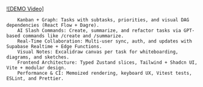 [![DEMO Video]](https://player.vimeo.com/video/1089326110?background=1&autoplay=1&autopause=0&loop=1)

```
    Kanban + Graph: Tasks with subtasks, priorities, and visual DAG dependencies (React Flow + Dagre).
    AI Slash Commands: Create, summarize, and refactor tasks via GPT-based commands like /create and /summarize.
    Real-Time Collaboration: Multi-user sync, auth, and updates with Supabase Realtime + Edge Functions.
    Visual Notes: Excalidraw canvas per task for whiteboarding, diagrams, and sketches.
    Frontend Architecture: Typed Zustand slices, Tailwind + Shadcn UI, Vite + modular design.
    Performance & CI: Memoized rendering, keyboard UX, Vitest tests, ESLint, and Prettier.
```
